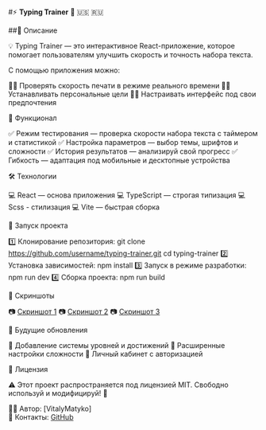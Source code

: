 #⚡ **Typing Trainer** 🚀 :us: :ru:

##📌 Описание

💡 Typing Trainer — это интерактивное React-приложение,
которое помогает пользователям улучшить скорость и точность набора текста.

С помощью приложения можно:

🏋️‍♂️ Проверять скорость печати в режиме реального времени
🏋️‍♂️ Устанавливать персональные цели
🏋️‍♂️ Настраивать интерфейс под свои предпочтения

🎯 Функционал

✅ Режим тестирования — проверка скорости набора текста с таймером и статистикой
✅ Настройка параметров — выбор темы, шрифтов и сложности
✅ История результатов — анализируй свой прогресс
✅ Гибкость — адаптация под мобильные и десктопные устройства

🛠️ Технологии

💻 React — основа приложения
💻 TypeScript — строгая типизация
💻 Scss - стилизация
💻 Vite — быстрая сборка

🚀 Запуск проекта

1️⃣ Клонирование репозитория:
git clone https://github.com/username/typing-trainer.git
cd typing-trainer
2️⃣ Установка зависимостей:
npm install
3️⃣ Запуск в режиме разработки:
npm run dev
4️⃣ Сборка проекта:
npm run build

🌟 Скриншоты

📷 [Скриншот 1](https://github.com/VitalyMatyko/typing-trainer/blob/main/public/typint_trainer_1.png)
📷 [Скриншот 2](https://github.com/VitalyMatyko/typing-trainer/blob/main/public/typint_trainer_2.png)
📷 [Скриншот 3](https://github.com/VitalyMatyko/typing-trainer/blob/main/public/typint_trainer_3.png)

📌 Будущие обновления

🔹 Добавление системы уровней и достижений
🔹 Расширенные настройки сложности
🔹 Личный кабинет с авторизацией

📄 Лицензия

⚠️ Этот проект распространяется под лицензией MIT. Свободно используй и модифицируй! 🎉

👨‍💻 Автор: [VitalyMatyko]<br>
📮 Контакты: [GitHub](https://github.com/VitalyMatyko)
